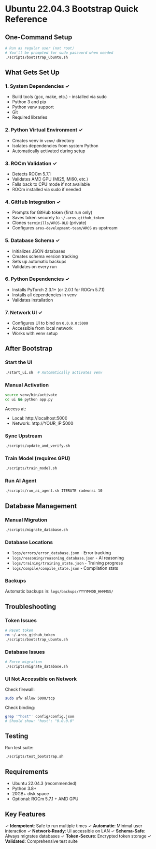 # Ubuntu 22.04.3 Bootstrap Quick Reference

## One-Command Setup

```bash
# Run as regular user (not root)
# You'll be prompted for sudo password when needed
./scripts/bootstrap_ubuntu.sh
```

## What Gets Set Up

### 1. System Dependencies ✓
- Build tools (gcc, make, etc.) - installed via sudo
- Python 3 and pip
- Python venv support
- Git
- Required libraries

### 2. Python Virtual Environment ✓
- Creates venv in `venv/` directory
- Isolates dependencies from system Python
- Automatically activated during setup

### 3. ROCm Validation ✓
- Detects ROCm 5.7.1
- Validates AMD GPU (MI25, MI60, etc.)
- Falls back to CPU mode if not available
- ROCm installed via sudo if needed

### 4. GitHub Integration ✓
- Prompts for GitHub token (first run only)
- Saves token securely to `~/.aros_github_token`
- Clones `terminills/AROS-OLD` (private)
- Configures `aros-development-team/AROS` as upstream

### 5. Database Schema ✓
- Initializes JSON databases
- Creates schema version tracking
- Sets up automatic backups
- Validates on every run

### 6. Python Dependencies ✓
- Installs PyTorch 2.3.1+ (or 2.0.1 for ROCm 5.7.1)
- Installs all dependencies in venv
- Validates installation

### 7. Network UI ✓
- Configures UI to bind on `0.0.0.0:5000`
- Accessible from local network
- Works with venv setup

## After Bootstrap

### Start the UI
```bash
./start_ui.sh  # Automatically activates venv
```

### Manual Activation
```bash
source venv/bin/activate
cd ui && python app.py
```

Access at:
- Local: http://localhost:5000
- Network: http://YOUR_IP:5000

### Sync Upstream
```bash
./scripts/update_and_verify.sh
```

### Train Model (requires GPU)
```bash
./scripts/train_model.sh
```

### Run AI Agent
```bash
./scripts/run_ai_agent.sh ITERATE radeonsi 10
```

## Database Management

### Manual Migration
```bash
./scripts/migrate_database.sh
```

### Database Locations
- `logs/errors/error_database.json` - Error tracking
- `logs/reasoning/reasoning_database.json` - AI reasoning
- `logs/training/training_state.json` - Training progress
- `logs/compile/compile_state.json` - Compilation stats

### Backups
Automatic backups in: `logs/backups/YYYYMMDD_HHMMSS/`

## Troubleshooting

### Token Issues
```bash
# Reset token
rm ~/.aros_github_token
./scripts/bootstrap_ubuntu.sh
```

### Database Issues
```bash
# Force migration
./scripts/migrate_database.sh
```

### UI Not Accessible on Network
Check firewall:
```bash
sudo ufw allow 5000/tcp
```

Check binding:
```bash
grep '"host"' config/config.json
# Should show: "host": "0.0.0.0"
```

## Testing

Run test suite:
```bash
./scripts/test_bootstrap.sh
```

## Requirements

- Ubuntu 22.04.3 (recommended)
- Python 3.8+
- 20GB+ disk space
- Optional: ROCm 5.7.1 + AMD GPU

## Key Features

✓ **Idempotent**: Safe to run multiple times
✓ **Automatic**: Minimal user interaction
✓ **Network-Ready**: UI accessible on LAN
✓ **Schema-Safe**: Always migrates databases
✓ **Token-Secure**: Encrypted token storage
✓ **Validated**: Comprehensive test suite

